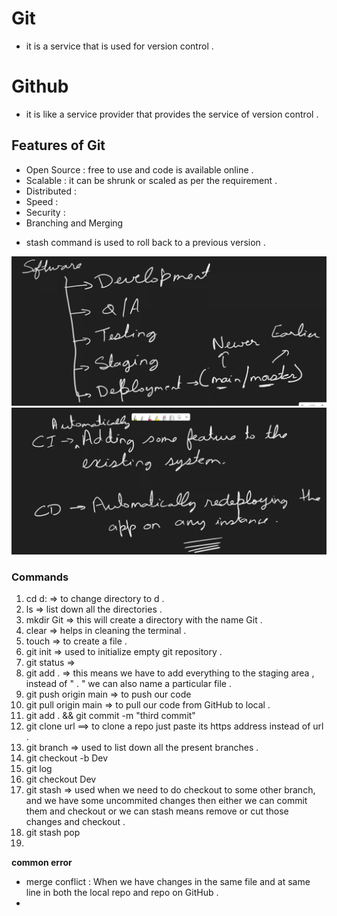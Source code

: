 # **Git**
- it is a service that is used for version control .
# **Github**
- it is like a service provider that provides the service of version control .
## **Features of Git**
- Open Source : free to use and code is available online .
- Scalable : it can be shrunk or scaled as per the requirement .
- Distributed : 
- Speed :
- Security :
- Branching and Merging

* stash command is used to roll back to a previous version .

![img.png](img.png)
![img_1.png](img_1.png)

### **Commands**
1. cd d: => to change directory to d .
2. ls => list down all the directories .
3. mkdir Git => this will create a directory with the name Git .
4. clear => helps in cleaning the terminal .
5. touch => to create a file .
6. git init => used to initialize empty git repository .
7. git status =>
8. git add . => this means we have to add everything to the staging area , instead of " . " we can also name a particular file .
9. git push origin main => to push our code 
10. git pull origin main => to pull our code from GitHub to local .
11. git add . && git commit -m "third commit"
12. git clone url ==> to clone a repo just paste its https address instead of url .
13. git branch => used to list down all the present branches .
14. git checkout -b Dev
15. git log
16. git checkout Dev
17. git stash => used when we need to do checkout to some other branch, and we have some uncommited changes then either we can commit them and checkout or we can stash means remove or cut those changes and checkout .
18. git stash pop
19. 


**common error**
- merge conflict : When we have changes in the same file and at same line in both the local repo and repo on GitHub .
-  